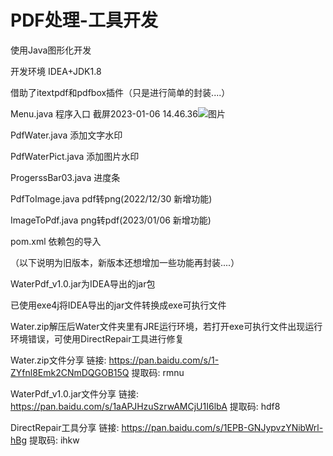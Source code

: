 # PDF处理-工具开发

使用Java图形化开发

开发环境  IDEA+JDK1.8

借助了itextpdf和pdfbox插件（只是进行简单的封装....）


Menu.java 程序入口
截屏2023-01-06 14.46.36![图片](https://user-images.githubusercontent.com/48041910/211006483-d4a68953-adf3-4676-bc13-ec104e67c101.png)

PdfWater.java  添加文字水印

PdfWaterPict.java  添加图片水印

ProgerssBar03.java   进度条

PdfToImage.java pdf转png(2022/12/30 新增功能)

ImageToPdf.java png转pdf(2023/01/06 新增功能)

pom.xml 依赖包的导入

（以下说明为旧版本，新版本还想增加一些功能再封装....）

WaterPdf_v1.0.jar为IDEA导出的jar包

已使用exe4j将IDEA导出的jar文件转换成exe可执行文件

Water.zip解压后Water文件夹里有JRE运行环境，若打开exe可执行文件出现运行环境错误，可使用DirectRepair工具进行修复

Water.zip文件分享
链接: https://pan.baidu.com/s/1-ZYfnl8Emk2CNmDQGOB15Q 提取码: rmnu

WaterPdf_v1.0.jar文件分享
链接: https://pan.baidu.com/s/1aAPJHzuSzrwAMCjU1I6lbA 提取码: hdf8


DirectRepair工具分享
链接: https://pan.baidu.com/s/1EPB-GNJypvzYNibWrl-hBg 提取码: ihkw





